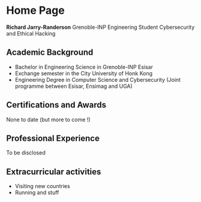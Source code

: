 # Home Page

**Richard Jarry-Randerson**
Grenoble-INP Engineering Student
Cybersecurity and Ethical Hacking

## Academic Background

 - Bachelor in Engineering Science in Grenoble-INP Esisar
 - Exchange semester in the City University of Honk Kong
 - Engineering Degree in Computer Science and Cybersecurity
    (Joint programme between Esisar, Ensimag and UGA)

## Certifications and Awards

None to date (but more to come !)

## Professional Experience

To be disclosed

## Extracurricular activities

 - Visiting new countries
 - Running and stuff

